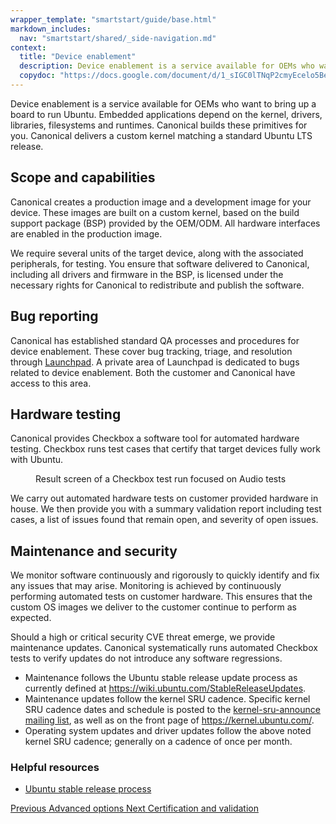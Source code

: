 ```yaml
---
wrapper_template: "smartstart/guide/base.html"
markdown_includes:
  nav: "smartstart/shared/_side-navigation.md"
context:
  title: "Device enablement"
  description: Device enablement is a service available for OEMs who want to bring up a board to run Ubuntu. Embedded applications depend on the kernel, drivers, libraries, filesystems and runtimes.
  copydoc: "https://docs.google.com/document/d/1_sIGC0lTNqP2cmyEcelo5BeW25fkxxnKVjzsvK1bLdM/edit"
---
```


Device enablement is a service available for OEMs who want to bring up a board to run Ubuntu. Embedded applications depend on the kernel, drivers, libraries, filesystems and runtimes. Canonical builds these primitives for you. Canonical delivers a custom kernel matching a standard Ubuntu LTS release.

## Scope and capabilities

Canonical creates a production image and a development image for your device. These images are built on a custom kernel, based on the build support package (BSP) provided by the OEM/ODM. All hardware interfaces are enabled in the production image.

We require several units of the target device, along with the associated peripherals, for testing. You ensure that software delivered to Canonical, including all drivers and firmware in the BSP, is licensed under the necessary rights for Canonical to redistribute and publish the software.

## Bug reporting

Canonical has established standard QA processes and procedures for device enablement. These cover bug tracking, triage, and resolution through [Launchpad](https://launchpad.net/). A private area of Launchpad is dedicated to bugs related to device enablement. Both the customer and Canonical have access to this area.

## Hardware testing

Canonical provides Checkbox a software tool for automated hardware testing. Checkbox runs test cases that certify that target devices fully work with Ubuntu.

<figure>
  <img src="https://assets.ubuntu.com/v1/5af96a42-744120dff6348094db7a850513d5e6b81d0ff54a_2_690x402.png" alt="" style="margin: 0;" />
  <figcaption>Result screen of a Checkbox test run focused on Audio tests</figcaption>
</figure>

We carry out automated hardware tests on customer provided hardware in house. We then provide you with a summary validation report including test cases, a list of issues found that remain open, and severity of open issues.

## Maintenance and security

We monitor software continuously and rigorously to quickly identify and fix any issues that may arise. Monitoring is achieved by continuously performing automated tests on customer hardware. This ensures that the custom OS images we deliver to the customer continue to perform as expected.

Should a high or critical security CVE threat emerge, we provide maintenance updates. Canonical systematically runs automated Checkbox tests to verify updates do not introduce any software regressions.

* Maintenance follows the Ubuntu stable release update process as currently defined at https://wiki.ubuntu.com/StableReleaseUpdates.
* Maintenance updates follow the kernel SRU cadence. Specific kernel SRU cadence dates and schedule is posted to the [kernel-sru-announce mailing list](https://lists.ubuntu.com/mailman/listinfo/kernel-sru-announce), as well as on the front page of https://kernel.ubuntu.com/.
* Operating system updates and driver updates follow the above noted kernel SRU cadence; generally on a cadence of once per month.

### Helpful resources

- [Ubuntu stable release process](https://wiki.ubuntu.com/StableReleaseUpdates)

<footer class="p-article-pagination">
  <a class="p-article-pagination__link--previous" href="/smartstart/guide/advanced-options">
    <span class="p-article-pagination__label">Previous</span>
    <span class="p-article-pagination__title">Advanced options</span>
  </a>
  <a class="p-article-pagination__link--next" href="/smartstart/guide/certification-and-validation">
    <span class="p-article-pagination__label">Next</span>
    <span class="p-article-pagination__title">Certification and validation</span>
  </a>
</footer>

